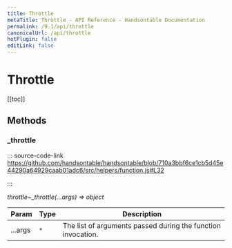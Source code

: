 ```yaml
---
title: Throttle
metaTitle: Throttle - API Reference - Handsontable Documentation
permalink: /9.1/api/throttle
canonicalUrl: /api/throttle
hotPlugin: false
editLink: false
---
```


# Throttle

[[toc]]
## Methods

### _throttle
  
::: source-code-link https://github.com/handsontable/handsontable/blob/710a3bbf6ce1cb5d45e44290a64929caab01adc6/src/helpers/function.js#L32

:::

_throttle~\_throttle(...args) ⇒ object_


| Param | Type | Description |
| --- | --- | --- |
| ...args | `*` | The list of arguments passed during the function invocation. |


